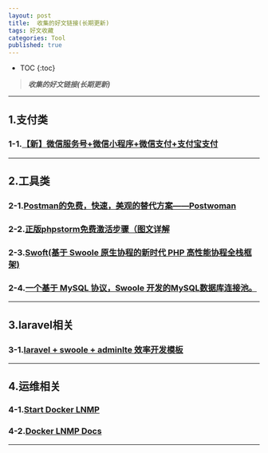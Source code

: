 ```yaml
---
layout: post
title:  收集的好文链接(长期更新)
tags: 好文收藏
categories: Tool
published: true
---
```


* TOC 
{:toc}

>***收集的好文链接(长期更新)***

---
## 1.支付类

### 1-1.[【新】微信服务号+微信小程序+微信支付+支付宝支付 ](https://github.com/zoujingli/WeChatDeveloper)

---
## 2.工具类

### 2-1.[Postman的免费，快速，美观的替代方案——Postwoman](https://postwoman.io/)

### 2-2.[正版phpstorm免费激活步骤（图文详解](https://www.php.cn/tool/phpstorm/408348.html)

### 2-3.[Swoft(基于 Swoole 原生协程的新时代 PHP 高性能协程全栈框架)](https://www.swoft.org/)
### 2-4.[一个基于 MySQL 协议，Swoole 开发的MySQL数据库连接池。](https://smproxy.louislivi.com/#/README)

---

## 3.laravel相关

### 3-1.[laravel + swoole + adminlte 效率开发模板](https://github.com/cranux/laravelDevelopmentTemplate)

---

## 4.运维相关

### 4-1.[Start Docker LNMP](https://github.com/khs1994-docker/lnmp/blob/master/README.cn.md)

### 4-2.[Docker LNMP Docs](https://docs.lnmp.khs1994.com/#%E5%BE%AE%E4%BF%A1%E8%AE%A2%E9%98%85%E5%8F%B7)
---
